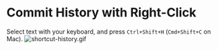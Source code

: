 # Commit History with Right-Click

Select text with your keyboard, and press `Ctrl+Shift+H` (`Cmd+Shift+C` on Mac).
![shortcut-history.gif](./shortcut-history.gif)
